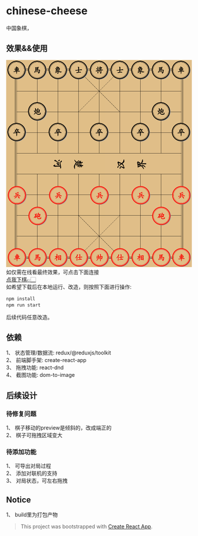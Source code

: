 # chinese-cheese
中国象棋，

## 效果&&使用
![棋盘初始效果](./demo/chess-board.png "棋盘初始效果")  
如仅需在线看最终效果，可点击下面连接  
[点我下棋👉🏻](https://weisiwu.github.io/chinese-cheese/build/)  
如希望下载后在本地运行、改造，则按照下面进行操作:  
``` javascript 
npm install
npm run start
```
后续代码任意改造。  

## 依赖
1、 状态管理/数据流: redux/@reduxjs/toolkit  
2、 前端脚手架: create-react-app  
3、 拖拽功能: react-dnd  
4、 截图功能: dom-to-image  

## 后续设计
### 待修复问题
1、 棋子移动的preview是倾斜的，改成端正的  
2、 棋子可拖拽区域变大  

### 待添加功能
1、 可导出对局过程    
2、 添加对联机的支持  
3、 对局状态，可左右拖拽  

## Notice  
1、 build里为打包产物  

> This project was bootstrapped with [Create React App](https://github.com/facebook/create-react-app).   